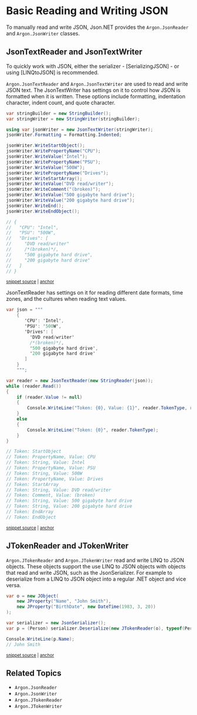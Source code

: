 # Basic Reading and Writing JSON

To manually read and write JSON, Json.NET provides the `Argon.JsonReader` and `Argon.JsonWriter` classes.


## JsonTextReader and JsonTextWriter

To quickly work with JSON, either the serializer - [SerializingJSON] - or using [LINQtoJSON] is recommended.

`Argon.JsonTextReader` and `Argon.JsonTextWriter` are used to read and write JSON text. The JsonTextWriter has settings on it to control how JSON is formatted when it is written. These options include formatting, indentation character, indent count, and quote character.

<!-- snippet: ReadingAndWritingJsonText -->
<a id='snippet-readingandwritingjsontext'></a>
```cs
var stringBuilder = new StringBuilder();
var stringWriter = new StringWriter(stringBuilder);

using var jsonWriter = new JsonTextWriter(stringWriter);
jsonWriter.Formatting = Formatting.Indented;

jsonWriter.WriteStartObject();
jsonWriter.WritePropertyName("CPU");
jsonWriter.WriteValue("Intel");
jsonWriter.WritePropertyName("PSU");
jsonWriter.WriteValue("500W");
jsonWriter.WritePropertyName("Drives");
jsonWriter.WriteStartArray();
jsonWriter.WriteValue("DVD read/writer");
jsonWriter.WriteComment("(broken)");
jsonWriter.WriteValue("500 gigabyte hard drive");
jsonWriter.WriteValue("200 gigabyte hard drive");
jsonWriter.WriteEnd();
jsonWriter.WriteEndObject();

// {
//   "CPU": "Intel",
//   "PSU": "500W",
//   "Drives": [
//     "DVD read/writer"
//     /*(broken)*/,
//     "500 gigabyte hard drive",
//     "200 gigabyte hard drive"
//   ]
// }
```
<sup><a href='/src/Tests/Documentation/ReadingAndWritingJsonTests.cs#L12-L45' title='Snippet source file'>snippet source</a> | <a href='#snippet-readingandwritingjsontext' title='Start of snippet'>anchor</a></sup>
<!-- endSnippet -->

JsonTextReader has settings on it for reading different date formats, time zones, and the cultures when reading text values.

<!-- snippet: ReadingJsonText -->
<a id='snippet-readingjsontext'></a>
```cs
var json = """
    {
       'CPU': 'Intel',
       'PSU': '500W',
       'Drives': [
         'DVD read/writer'
         /*(broken)*/,
         '500 gigabyte hard drive',
         '200 gigabyte hard drive'
       ]
    }
    """;

var reader = new JsonTextReader(new StringReader(json));
while (reader.Read())
{
    if (reader.Value != null)
    {
        Console.WriteLine("Token: {0}, Value: {1}", reader.TokenType, reader.Value);
    }
    else
    {
        Console.WriteLine("Token: {0}", reader.TokenType);
    }
}

// Token: StartObject
// Token: PropertyName, Value: CPU
// Token: String, Value: Intel
// Token: PropertyName, Value: PSU
// Token: String, Value: 500W
// Token: PropertyName, Value: Drives
// Token: StartArray
// Token: String, Value: DVD read/writer
// Token: Comment, Value: (broken)
// Token: String, Value: 500 gigabyte hard drive
// Token: String, Value: 200 gigabyte hard drive
// Token: EndArray
// Token: EndObject
```
<sup><a href='/src/Tests/Documentation/ReadingAndWritingJsonTests.cs#L51-L93' title='Snippet source file'>snippet source</a> | <a href='#snippet-readingjsontext' title='Start of snippet'>anchor</a></sup>
<!-- endSnippet -->


## JTokenReader and JTokenWriter</title>

`Argon.JTokenReader` and `Argon.JTokenWriter` read and write LINQ to JSON objects. These objects support the use LINQ to JSON objects with objects that read and write JSON, such as the JsonSerializer. For example to deserialize from a LINQ to JSON object into a regular .NET object and vice versa.

<!-- snippet: ReadingAndWritingJsonLinq -->
<a id='snippet-readingandwritingjsonlinq'></a>
```cs
var o = new JObject(
    new JProperty("Name", "John Smith"),
    new JProperty("BirthDate", new DateTime(1983, 3, 20))
);

var serializer = new JsonSerializer();
var p = (Person) serializer.Deserialize(new JTokenReader(o), typeof(Person));

Console.WriteLine(p.Name);
// John Smith
```
<sup><a href='/src/Tests/Documentation/ReadingAndWritingJsonTests.cs#L99-L112' title='Snippet source file'>snippet source</a> | <a href='#snippet-readingandwritingjsonlinq' title='Start of snippet'>anchor</a></sup>
<!-- endSnippet -->


## Related Topics

 * `Argon.JsonReader`
 * `Argon.JsonWriter`
 * `Argon.JTokenReader`
 * `Argon.JTokenWriter`
